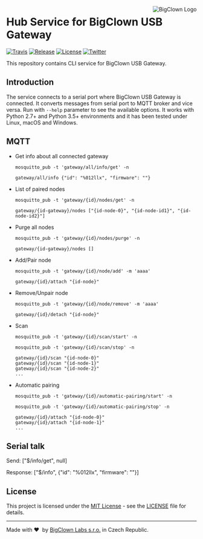 <a href="https://www.bigclown.com"><img src="https://s3.eu-central-1.amazonaws.com/bigclown/gh-readme-logo.png" alt="BigClown Logo" align="right"></a>

# Hub Service for BigClown USB Gateway

[![Travis](https://img.shields.io/travis/bigclownlabs/bch-usb-gateway/master.svg)](https://travis-ci.org/bigclownlabs/bch-usb-gateway)
[![Release](https://img.shields.io/github/release/bigclownlabs/bch-usb-gateway.svg)](https://github.com/bigclownlabs/bch-usb-gateway/releases)
[![License](https://img.shields.io/github/license/bigclownlabs/bch-usb-gateway.svg)](https://github.com/bigclownlabs/bch-usb-gateway/blob/master/LICENSE)
[![Twitter](https://img.shields.io/twitter/follow/BigClownLabs.svg?style=social&label=Follow)](https://twitter.com/BigClownLabs)

This repository contains CLI service for BigClown USB Gateway.

## Introduction

The service connects to a serial port where BigClown USB Gateway is connected.
It converts messages from serial port to MQTT broker and vice versa.
Run with `--help` parameter to see the available options.
It works with Python 2.7+ and Python 3.5+ environments and it has been tested under Linux, macOS and Windows.


## MQTT

* Get info about all connected gateway
  ```
  mosquitto_pub -t 'gateway/all/info/get' -n
  ```

  ```
  gateway/all/info {"id": "%012llx", "firmware": ""}
  ```

* List of paired nodes
  ```
  mosquitto_pub -t 'gateway/{id}/nodes/get' -n
  ```

  ```
  gateway/{id-gateway}/nodes ["{id-node-0}", "{id-node-id1}", "{id-node-id2}"]
  ```

* Purge all nodes
  ```
  mosquitto_pub -t 'gateway/{id}/nodes/purge' -n
  ```

  ```
  gateway/{id-gateway}/nodes []
  ```

* Add/Pair node
  ```
  mosquitto_pub -t 'gateway/{id}/node/add' -m 'aaaa'
  ```

  ```
  gateway/{id}/attach "{id-node}"
  ```

* Remove/Unpair node
  ```
  mosquitto_pub -t 'gateway/{id}/node/remove' -m 'aaaa'
  ```

  ```
  gateway/{id}/detach "{id-node}"
  ```

* Scan

  ```
  mosquitto_pub -t 'gateway/{id}/scan/start' -n
  ```

  ```
  mosquitto_pub -t 'gateway/{id}/scan/stop' -n
  ```

  ```
  gateway/{id}/scan "{id-node-0}"
  gateway/{id}/scan "{id-node-1}"
  gateway/{id}/scan "{id-node-2}"
  ...
  ```

* Automatic pairing

  ```
  mosquitto_pub -t 'gateway/{id}/automatic-pairing/start' -n
  ```

  ```
  mosquitto_pub -t 'gateway/{id}/automatic-pairing/stop' -n
  ```

  ```
  gateway/{id}/attach "{id-node-0}"
  gateway/{id}/attach "{id-node-1}"
  ...
  ```


## Serial talk

Send:
["$/info/get", null]

Response:
["$/info", {"id": "%012llx", "firmware": ""}]


## License

This project is licensed under the [MIT License](https://opensource.org/licenses/MIT/) - see the [LICENSE](LICENSE) file for details.

---

Made with &#x2764;&nbsp; by [BigClown Labs s.r.o.](https://www.bigclown.com) in Czech Republic.
